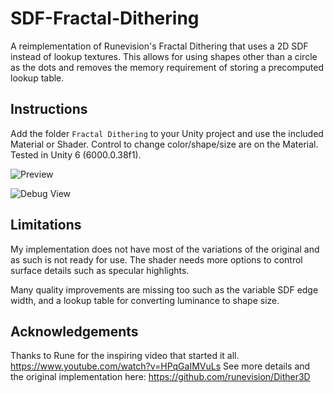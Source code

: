 # SDF-Fractal-Dithering
A reimplementation of Runevision's Fractal Dithering that uses a 2D SDF instead of lookup textures. This allows for using shapes other than a circle as the dots and removes the memory requirement of storing a precomputed lookup table.

## Instructions
Add the folder `Fractal Dithering` to your Unity project and use the included Material or Shader. Control to change color/shape/size are on the Material. Tested in Unity 6 (6000.0.38f1).

![Preview](https://github.com/mattdevv/SDF-Fractal-Dithering/blob/main/Images/shapes.png?raw=true)

![Debug View](https://github.com/mattdevv/SDF-Fractal-Dithering/blob/main/Images/debug.png?raw=true)

## Limitations
My implementation does not have most of the variations of the original and as such is not ready for use. The shader needs more options to control surface details such as specular highlights.

Many quality improvements are missing too such as the variable SDF edge width, and a lookup table for converting luminance to shape size.

## Acknowledgements
Thanks to Rune for the inspiring video that started it all. https://www.youtube.com/watch?v=HPqGaIMVuLs
See more details and the original implementation here: https://github.com/runevision/Dither3D
